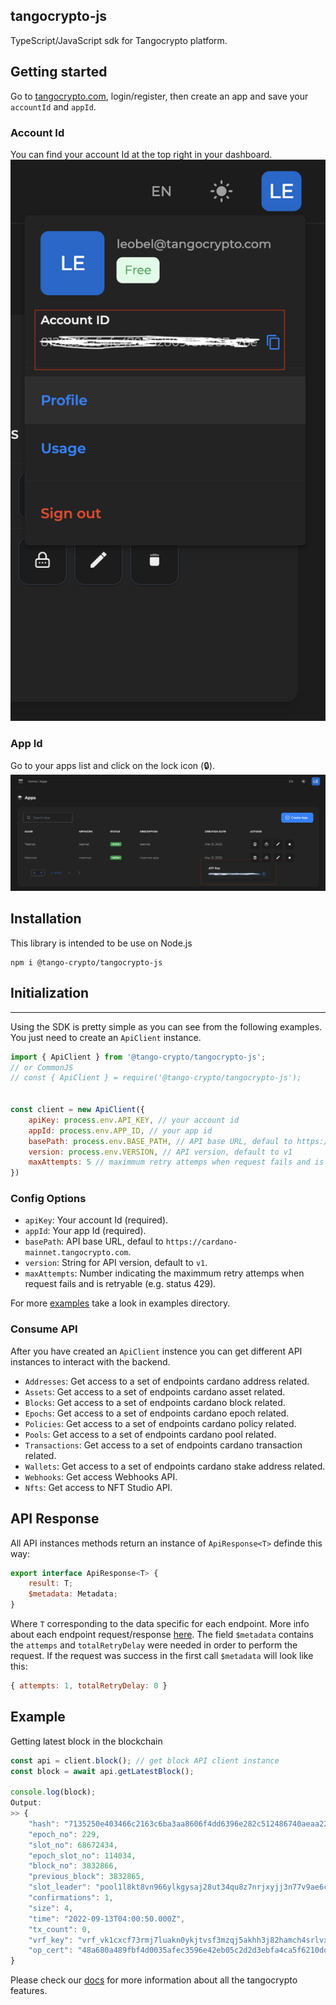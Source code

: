 ## tangocrypto-js

TypeScript/JavaScript sdk for Tangocrypto platform.

## Getting started
Go to [tangocrypto.com](https://www.tangocrypto.com), login/register, then create an app and save your `accountId` and `appId`.

### Account Id
You can find your account Id at the top right in your dashboard.
![Account Id](./images/account_id.png)

### App Id
Go to your apps list and click on the lock icon (:lock:).
![App Id](./images/app_id.png)

## Installation

This library is intended to be use on Node.js

```console
npm i @tango-crypto/tangocrypto-js
```

## Initialization
___
Using the SDK is pretty simple as you can see from the following examples. You just need to create an `ApiClient` instance. 


```js
import { ApiClient } from '@tango-crypto/tangocrypto-js';
// or CommonJS
// const { ApiClient } = require('@tango-crypto/tangocrypto-js');


const client = new ApiClient({
    apiKey: process.env.API_KEY, // your account id
    appId: process.env.APP_ID, // your app id
    basePath: process.env.BASE_PATH, // API base URL, defaul to https://cardano-mainnet.tangocrypto.com
    version: process.env.VERSION, // API version, default to v1
    maxAttempts: 5 // maximmum retry attemps when request fails and is retryable (e.g. status 429) 
})
```

### Config Options
* `apiKey`: Your account Id (required).
* `appId`: Your app Id (required).
* `basePath`: API base URL, defaul to `https://cardano-mainnet.tangocrypto.com`.
* `version`: String for API version, default to `v1`.
* `maxAttempts`: Number indicating the maximmum retry attemps when request fails and is retryable (e.g. status 429).

For more [examples](https://www.github.com/tango-crypto/tangocrypto-js/examples/) take a look in examples directory.

### Consume API
After you have created an `ApiClient` instence you can get different API instances to interact with the backend. 

* `Addresses`: Get access to a set of endpoints cardano address related.
* `Assets`: Get access to a set of endpoints cardano asset related.
* `Blocks`: Get access to a set of endpoints cardano block related.
* `Epochs`: Get access to a set of endpoints cardano epoch related.
* `Policies`: Get access to a set of endpoints cardano policy related.
* `Pools`: Get access to a set of endpoints cardano pool related.
* `Transactions`: Get access to a set of endpoints cardano transaction related.
* `Wallets`: Get access to a set of endpoints cardano stake address related.
* `Webhooks`: Get access Webhooks API.
* `Nfts`: Get access to NFT Studio API.

## API Response
All API instances methods return an instance of `ApiResponse<T>` definde this way:
```js
export interface ApiResponse<T> {
    result: T;
    $metadata: Metadata;
}
```
Where `T` corresponding to the data specific for each endpoint. More info about each endpoint request/response [here](https://www.tangocrypto.com/api-reference). The field `$metadata` contains the `attemps` and `totalRetryDelay` were needed in order to perform the request. If the request was success in the first call `$metadata` will look like this:
```js
{ attempts: 1, totalRetryDelay: 0 }
```

## Example

Getting latest block in the blockchain
```js
const api = client.block(); // get block API client instance
const block = await api.getLatestBlock();

console.log(block);
Output:
>> {
    "hash": "7135250e403466c2163c6ba3aa8606f4dd6396e282c512486740aeaa220fbaf9",
    "epoch_no": 229,
    "slot_no": 68672434,
    "epoch_slot_no": 114034,
    "block_no": 3832866,
    "previous_block": 3832865,
    "slot_leader": "pool1l8kt8vn966ylkgysaj28ut34qu8z7nrjxyjj3n77v9ae6clyjfp",
    "confirmations": 1,
    "size": 4,
    "time": "2022-09-13T04:00:50.000Z",
    "tx_count": 0,
    "vrf_key": "vrf_vk1cxcf73rmj7luakn0ykjtvsf3mzqj5akhh3j82hamch4srlvx37tsy2gg35",
    "op_cert": "48a680a489fbf4d0035afec3596e42eb05c2d2d3ebfa4ca5f6210ddb74d7facc"
}
```

Please check our [docs](https://docs.tangocrypto.com/) for more information about all the tangocrypto features.


